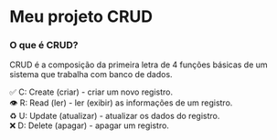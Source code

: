 <h1> Meu projeto CRUD </h1> 

<h3><strong>O que é CRUD?</strong></h3>

<p>CRUD é a composição da primeira letra de 4 funções básicas de um sistema que trabalha com banco de dados.<p>

✅ C: Create (criar) - criar um novo registro.<br>
👁 R: Read (ler) - ler (exibir) as informações de um registro.<br>
♻️ U: Update (atualizar) - atualizar os dados do registro.<br>
❌ D: Delete (apagar) - apagar um registro.<br>
